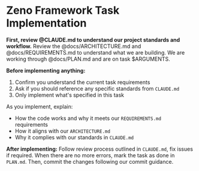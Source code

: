# Zeno Framework Task Implementation

**First, review @CLAUDE.md to understand our project standards and workflow.**
Review the @docs/ARCHITECTURE.md and @docs/REQUIREMENTS.md to understand what we are building.
We are working through @docs/PLAN.md and are on task $ARGUMENTS.

**Before implementing anything:**

1. Confirm you understand the current task requirements
2. Ask if you should reference any specific standards from `CLAUDE.md`
3. Only implement what's specified in this task

As you implement, explain:

- How the code works and why it meets our `REQUIREMENTS.md` requirements
- How it aligns with our `ARCHITECTURE.md`
- Why it complies with our standards in `CLAUDE.md`

**After implementing:** Follow review process outlined in `CLAUDE.md`, fix issues if required. When there are no more errors, mark the task as done in `PLAN.md`. Then, commit the changes following our commit guidance.
